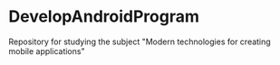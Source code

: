 # DevelopAndroidProgram
Repository for studying the subject "Modern technologies for creating mobile applications"
